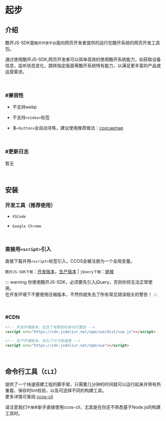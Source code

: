 # 起步

## 介绍

酷开JS-SDK是`酷开开放平台`面向网页开发者提供的运行在酷开系统的网页开发工具包。<br>

通过使用酷开JS-SDK,网页开发者可以简单高效的使用酷开系统能力，如获取设备信息，监听状态变化，跳转指定版面等酷开系统特有能力，以满足更丰富的产品或运营需求。

<br/>

### #兼容性

- 不支持webp

- 不支持`<video>`标签

- 多`<button>`会自动寻焦，建议使用推荐做法：[coocaamap](/zh/)

<br/>

### #更新日志

暂无

<br/>

## 安装

### 开发工具（推荐使用）

- `VSCode`

- `Google Chrome`

<br/>

### 直接用`<script>`引入

直接下载并用`<script>`标签引入，CCOS会被注册为一个全局变量。

`酷开JS-SDK下载`：[开发版本](https://nodejs.org/)，[生产版本](https://nodejs.org/) | `jQuery下载`：[链接](https://nodejs.org/)

::: warning 
你使用酷开JS-SDK，必须要先引入jQuery，否则你将无法正常使用。<br/>
在开发环境下不要使用压缩版本，不然你就失去了所有常见错误相关的警告！
:::

<br/>

### #CDN

```html
<!-- 开发环境版本，包含了有帮助的命令行警告 -->
<script src="https://cdn.jsdelivr.net/npm/vue/dist/vue.js"></script>
```

```html
<!-- 生产环境版本，优化了尺寸和速度 -->
<script src="https://cdn.jsdelivr.net/npm/vue"></script>
```
<br/>

## 命令行工具（`CLI`）

提供了一个快速搭建工程的脚手架，只需要几分钟的时间就可以运行起来并带有热重载、保存时lint校验，以及可选择不同的构建工具。<br/>
更多详情可查阅 [ccos-cli](/zh/ccos-cli/)

请注意我们`不推荐`新手直接使用ccos-cli，尤其是在你还不熟悉基于Node.js的构建工具时。
